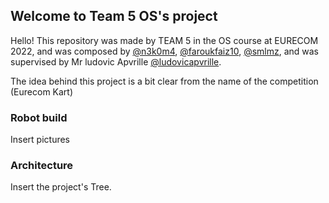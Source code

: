 ## Welcome to Team 5 OS's project

Hello! This repository was made by TEAM 5 in the OS course at EURECOM 2022, and was composed by [@n3k0m4](https://github.com/n3k0m4), [@faroukfaiz10](https://github.com/faroukfaiz10), [@smlmz](https://github.com/smlmz), and was supervised by Mr ludovic Apvrille [@ludovicapvrille](https://github.com/ludovicapvrille).

The idea behind this project is a bit clear from the name of the competition (Eurecom Kart)

### Robot build

Insert pictures

### Architecture

Insert the project's Tree.


